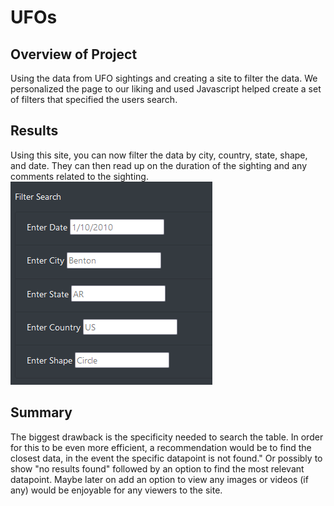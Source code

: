# UFOs

## Overview of Project
Using the data from UFO sightings and creating a site to filter the data. We personalized the page to our liking and used Javascript helped create a set of filters that specified the users search.

## Results
Using this site, you can now filter the data by city, country, state, shape, and date. They can then read up on the duration of the sighting and any comments related to the sighting. ![Search Table](https://raw.githubusercontent.com/Drakeblaze10/UFOs/main/static/images/Filters.PNG)

## Summary
The biggest drawback is the specificity needed to search the table. In order for this to be even more efficient, a recommendation would be to find the closest data, in the event the specific datapoint is not found." Or possibly to show "no results found" followed by an option to find the most relevant datapoint. Maybe later on add an option to view any images or videos (if any) would be enjoyable for any viewers to the site.

